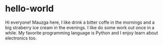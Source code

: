 # hello-world
Hi everyone!
Mauzga here, I like drink a bitter coffe in the mornings and a big straberry ice cream in the evenings. I like do some work out once in a while. My favorite programming language is Python and I enjoy learn about electronics too.
